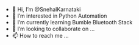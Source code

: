 - 👋 Hi, I’m @SnehalKarnataki
- 👀 I’m interested in Python Automation
- 🌱 I’m currently learning Bumble Bluetooth Stack
- 💞️ I’m looking to collaborate on ...
- 📫 How to reach me ...

<!---
SnehalKarnataki/SnehalKarnataki is a ✨ special ✨ repository because its `README.md` (this file) appears on your GitHub profile.
You can click the Preview link to take a look at your changes.
--->
